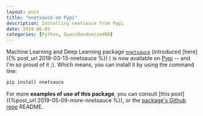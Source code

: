 ```yaml
---
layout: post
title: "nnetsauce on Pypi"
description: Installing nnetsauce from Pypi
date: 2019-06-05
categories: [Python, QuasiRandomizedNN]
---
```

          

Machine Learning and Deep Learning package [`nnetsauce`](https://github.com/Techtonique/nnetsauce) (introduced [here]({% post_url 2019-03-13-nnetsauce %}) ) is now available on [Pypi](https://pypi.org/) -- and I'm so proud of it ;). Which means, you can install it by using the command line: 

~~~bash
pip install nnetsauce
~~~

For more **examples of use of this package**, you can consult [this post]({%post_url 2019-05-09-more-nnetsauce %}), or the [package's Github repo](https://github.com/Techtonique/nnetsauce) README. 